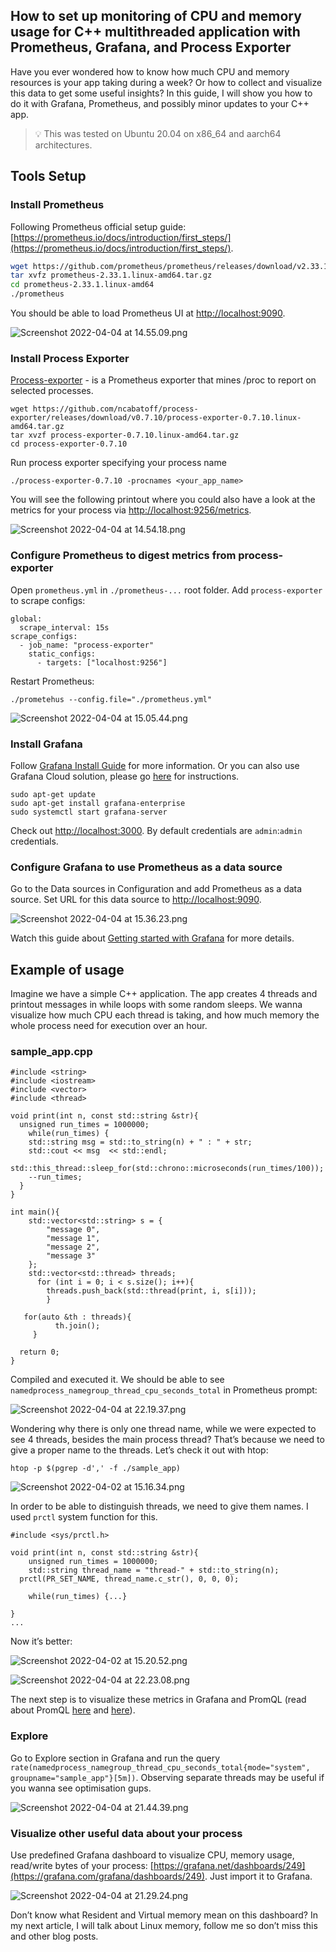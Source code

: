 ## How to set up monitoring of CPU and memory usage for C++ multithreaded application with Prometheus, Grafana, and Process Exporter

Have you ever wondered how to know how much CPU and memory resources is your app taking during a week? Or how to collect and visualize this data to get some useful insights? In this guide, I will show you how to do it with Grafana, Prometheus, and possibly minor updates to your C++ app.

> 💡 This was tested on Ubuntu 20.04 on x86_64 and aarch64 architectures.


## Tools Setup

### Install Prometheus
Following Prometheus official setup guide: [https://prometheus.io/docs/introduction/first_steps/](https://prometheus.io/docs/introduction/first_steps/).
```bash
wget https://github.com/prometheus/prometheus/releases/download/v2.33.1/prometheus-2.33.1.linux-amd64.tar.gz
tar xvfz prometheus-2.33.1.linux-amd64.tar.gz
cd prometheus-2.33.1.linux-amd64
./prometheus
```
You should be able to load Prometheus UI at [http://localhost:9090](http://localhost:9090/metrics).

![Screenshot 2022-04-04 at 14.55.09.png](https://cdn.hashnode.com/res/hashnode/image/upload/v1649430056486/tbWN2XSYJ.png)

### Install Process Exporter
[Process-exporter](https://github.com/ncabatoff/process-exporter) - is a Prometheus exporter that mines /proc to report on selected processes.

```
wget https://github.com/ncabatoff/process-exporter/releases/download/v0.7.10/process-exporter-0.7.10.linux-amd64.tar.gz
tar xvzf process-exporter-0.7.10.linux-amd64.tar.gz
cd process-exporter-0.7.10
```

Run process exporter specifying your process name

```
./process-exporter-0.7.10 -procnames <your_app_name>
```

You will see the following printout where you could also have a look at the metrics for your process via [http://localhost:9256/metrics](http://localhost:9090/metrics). 

![Screenshot 2022-04-04 at 14.54.18.png](https://cdn.hashnode.com/res/hashnode/image/upload/v1649430318822/sgyCl2DRU.png)

### Configure Prometheus to digest metrics from process-exporter
Open ```prometheus.yml``` in ```./prometheus-...``` root folder. Add ```process-exporter``` to scrape configs:

```
global:
  scrape_interval: 15s
scrape_configs:
  - job_name: "process-exporter"
    static_configs:
      - targets: ["localhost:9256"]
```

Restart Prometheus: 

```
./prometehus --config.file="./prometheus.yml"
```

![Screenshot 2022-04-04 at 15.05.44.png](https://cdn.hashnode.com/res/hashnode/image/upload/v1649430583186/7y0QLkj32.png)

### Install Grafana
Follow [Grafana Install Guide](https://grafana.com/docs/grafana/latest/installation/debian/) for more information. Or you can also use Grafana Cloud solution, please go [here](https://grafana.com/products/cloud/?plcmt=footer) for instructions.

```
sudo apt-get update
sudo apt-get install grafana-enterprise
sudo systemctl start grafana-server
```

Check out [http://localhost:3000](about:blank). By default credentials are ```admin```:```admin``` credentials.

### Configure Grafana to use Prometheus as a data source
Go to the Data sources in Configuration and add Prometheus as a data source. Set URL for this data source to [http://localhost:9090](http://localhost:9090/metrics).

![Screenshot 2022-04-04 at 15.36.23.png](https://cdn.hashnode.com/res/hashnode/image/upload/v1649430927319/whrNTo7Tt.png)

Watch this guide about [Getting started with Grafana](https://grafana.com/go/webinar/getting-started-with-grafana/?pg=docs-grafana&plcmt=footer-resources-1) for more details.


## Example of usage

Imagine we have a simple C++ application. The app creates 4 threads and printout messages in while loops with some random sleeps. We wanna visualize how much CPU each thread is taking, and how much memory the whole process need for execution over an hour.

### sample_app.cpp

```с++
#include <string>
#include <iostream>
#include <vector>
#include <thread>

void print(int n, const std::string &str){
  unsigned run_times = 1000000;  
	while(run_times) {
    std::string msg = std::to_string(n) + " : " + str;
    std::cout << msg  << std::endl;
    std::this_thread::sleep_for(std::chrono::microseconds(run_times/100));
    --run_times; 
  }
}

int main(){
	std::vector<std::string> s = {
	    "message 0",
	    "message 1",
	    "message 2", 
	    "message 3"  
	};  
	std::vector<std::thread> threads;
	  for (int i = 0; i < s.size(); i++){
	    threads.push_back(std::thread(print, i, s[i]));
		}

   for(auto &th : threads){
		  th.join();  
	 }

  return 0;
}
```

Compiled and executed it. We should be able to see ```namedprocess_namegroup_thread_cpu_seconds_total``` in Prometheus prompt:

![Screenshot 2022-04-04 at 22.19.37.png](https://cdn.hashnode.com/res/hashnode/image/upload/v1649431183668/zxSqVXNXH.png)

Wondering why there is only one thread name, while we were expected to see 4 threads, besides the main process thread?
That’s because we need to give a proper name to the threads.
Let’s check it out with htop:

```
htop -p $(pgrep -d',' -f ./sample_app)
```

![Screenshot 2022-04-02 at 15.16.34.png](https://cdn.hashnode.com/res/hashnode/image/upload/v1649431291364/z1zQ1yrZK.png)

In order to be able to distinguish threads, we need to give them names. I used ```prctl``` system function for this.

```
#include <sys/prctl.h>

void print(int n, const std::string &str){ 
	unsigned run_times = 1000000;
	std::string thread_name = "thread-" + std::to_string(n);
  prctl(PR_SET_NAME, thread_name.c_str(), 0, 0, 0);  

	while(run_times) {...}

}
...
```

Now it’s better:

![Screenshot 2022-04-02 at 15.20.52.png](https://cdn.hashnode.com/res/hashnode/image/upload/v1649431398149/HIGK_LGcH.png)

![Screenshot 2022-04-04 at 22.23.08.png](https://cdn.hashnode.com/res/hashnode/image/upload/v1649432094383/Ka1ur4FE1.png)

The next step is to visualize these metrics in Grafana and PromQL (read about PromQL [here](https://timber.io/blog/promql-for-humans/) and [here](https://prometheus.io/docs/prometheus/latest/querying/basics/)).

### Explore
Go to Explore section in Grafana and run the query ```rate(namedprocess_namegroup_thread_cpu_seconds_total{mode="system", groupname="sample_app"}[5m])```. Observing separate threads may be useful if you wanna see optimisation gups.

![Screenshot 2022-04-04 at 21.44.39.png](https://cdn.hashnode.com/res/hashnode/image/upload/v1649431536648/o0Px_y7ii.png)

### Visualize other useful data about your process
Use predefined Grafana dashboard to visualize CPU, memory usage, read/write bytes of your process: [https://grafana.net/dashboards/249](https://grafana.com/grafana/dashboards/249). Just import it to Grafana.

![Screenshot 2022-04-04 at 21.29.24.png](https://cdn.hashnode.com/res/hashnode/image/upload/v1649431631596/9caQjCpI-.png)

Don’t know what Resident and Virtual memory mean on this dashboard? In my next article, I will talk about Linux memory, follow me so don’t miss this and other blog posts.

